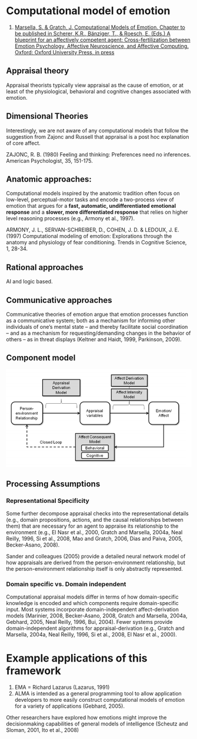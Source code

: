 # Computational model of emotion

1. [Marsella, S. & Gratch, J. Computational Models of Emotion. Chapter to be published in Scherer, K.R., Bänziger, T., & Roesch, E. (Eds.) A blueprint for an affectively competent agent: Cross-fertilization between Emotion 
Psychology, Affective Neuroscience, and Affective Computing. Oxford: Oxford University Press, in press](http://people.ict.usc.edu/~marsella/publications/MarGraPet_Review.pdf)

## Appraisal theory

Appraisal theorists typically view appraisal as the cause of emotion, or at least of the physiological, behavioral and cognitive changes associated with emotion. 

## Dimensional Theories 

Interestingly, we are not aware of any computational models that follow the suggestion from Zajonc and Russell that appraisal is a post hoc explanation of core affect.

ZAJONC, R. B. (1980) Feeling and thinking: Preferences need no inferences. American Psychologist, 35, 151-175.

## Anatomic approaches:

Computational models inspired by the anatomic tradition often focus on low-level, perceptual-motor tasks and encode a two-process view of emotion that argues for a **fast, automatic, undifferentiated emotional response** and a **slower, more differentiated response** that relies on higher level reasoning processes (e.g., Armony et al., 1997).

ARMONY, J. L., SERVAN-SCHREIBER, D., COHEN, J. D. & LEDOUX, J. E. (1997) Computational modeling of 
emotion: Explorations through the anatomy and physiology of fear conditioning. Trends in Cognitive Science, 1, 28-34.

## Rational approaches

AI and logic based.

## Communicative approaches

Communicative theories of emotion argue that emotion processes 
function as a communicative system; both as a mechanism for informing other individuals of one’s mental state –  and thereby facilitate social coordination  –  and as a mechanism for requesting/demanding changes in the behavior of others – as in threat displays (Keltner and Haidt, 1999, Parkinson, 2009). 

## Component model

![Component model of computational appraisal](component_model_of_computational_appraisal_models.png)

## Processing Assumptions

### Representational Specificity

Some further decompose appraisal checks into the representational details (e.g., domain propositions, actions, and the causal relationships 
between them) that are necessary for an agent to appraise its relationship to the environment (e.g., El 
Nasr et al., 2000, Gratch and Marsella, 2004a, Neal Reilly, 1996, Si et al., 2008, Mao and Gratch, 2006, 
Dias and Paiva, 2005, Becker-Asano, 2008).

Sander and colleagues (2005) provide a detailed neural network model of how appraisals are derived from the 
person-environment relationship, but the person-environment relationship itself is only abstractly 
represented. 

### Domain specific vs. Domain independent
Computational appraisal models differ in terms 
of how domain-specific knowledge is encoded and which components require domain-specific  input. 
Most systems incorporate domain-independent affect-derivation models (Marinier, 2008, Becker-Asano, 
2008, Gratch and Marsella, 2004a, Gebhard, 2005, Neal Reilly, 1996, Bui, 2004). Fewer systems provide 
domain-independent algorithms for appraisal-derivation (e.g., Gratch and Marsella, 2004a, Neal Reilly, 
1996, Si et al., 2008, El Nasr et al., 2000).  


# Example applications of this framework

1. EMA = Richard Lazarus (Lazarus, 1991)
1. ALMA is intended as a general programming tool to allow application developers to more easily construct 
computational models of emotion for a variety of applications (Gebhard, 2005).

Other researchers have explored how emotions might improve the decisionmaking capabilities of general models of intelligence (Scheutz and Sloman, 2001, Ito et al., 2008) 